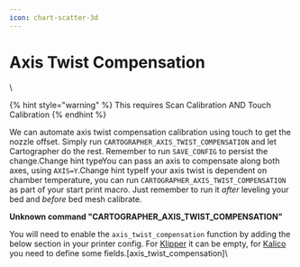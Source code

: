 ```yaml
---
icon: chart-scatter-3d
---
```


# Axis Twist Compensation

\


{% hint style="warning" %}
This requires Scan Calibration AND Touch Calibration&#x20;
{% endhint %}



We can automate axis twist compensation calibration using touch to get the nozzle offset. Simply run `CARTOGRAPHER_AXIS_TWIST_COMPENSATION` and let Cartographer do the rest. Remember to run `SAVE_CONFIG` to persist the change.Change hint typeYou can pass an axis to compensate along both axes, using `AXIS=Y`.Change hint typeIf your axis twist is dependent on chamber temperature, you can run `CARTOGRAPHER_AXIS_TWIST_COMPENSATION` as part of your start print macro. Just remember to run it _after_ leveling your bed and _before_ bed mesh calibrate.

**Unknown command "CARTOGRAPHER\_AXIS\_TWIST\_COMPENSATION"**

You will need to enable the `axis_twist_compensation` function by adding the below section in your printer config. For [Klipper](https://www.klipper3d.org/Config_Reference.html?h=axis_#axis_twist_compensation) it can be empty, for [Kalico](https://docs.kalico.gg/Config_Reference.html#axis_twist_compensation) you need to define some fields.\[axis\_twist\_compensation]​\
